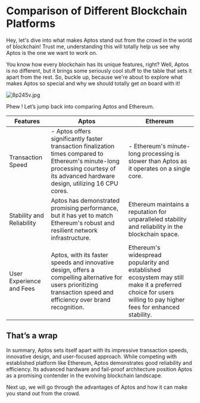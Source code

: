 # Comparison of Different Blockchain Platforms

Hey, let's dive into what makes Aptos stand out from the crowd in the world of blockchain! Trust me, understanding this will totally help us see why Aptos is the one we want to work on.

You know how every blockchain has its unique features, right? Well, Aptos is no different, but it brings some seriously cool stuff to the table that sets it apart from the rest. So, buckle up, because we're about to explore what makes Aptos so special and why we should totally get on board with it!

![8p245v.jpg](https://github.com/0xmetaschool/Learning-Projects/blob/main/Aptos%20C1%20Introduction%20to%20Aptos/2.%20Understanding%20Aptos%20Architecture/Aptos%20vs%20Ethereum%20Assets/8364495c-3fe8-4d9f-8065-7e99f825ab7c.png?raw=true)

Phew ! Let’s jump back into comparing Aptos and Ethereum. 

| Features | Aptos | Ethereum |
| --- | --- | --- |
| Transaction Speed | - Aptos offers significantly faster transaction finalization times compared to Ethereum's minute-long processing courtesy of its advanced hardware design, utilizing 16 CPU cores.  | - Ethereum's minute-long processing is slower than Aptos as it operates on a single core. |
| Stability and Reliability | Aptos has demonstrated promising performance, but it has yet to match Ethereum's robust and resilient network infrastructure. | Ethereum maintains a reputation for unparalleled stability and reliability in the blockchain space. |
| User Experience and Fees | Aptos, with its faster speeds and innovative design, offers a compelling alternative for users prioritizing transaction speed and efficiency over brand recognition. | Ethereum's widespread popularity and established ecosystem may still make it a preferred choice for users willing to pay higher fees for enhanced stability. |


## That’s a wrap

In summary, Aptos sets itself apart with its impressive transaction speeds, innovative design, and user-focused approach. While competing with established platform like Ethereum, Aptos demonstrates good reliability and efficiency. Its advanced hardware and fail-proof architecture position Aptos as a promising contender in the evolving blockchain landscape.

Next up, we will go through the advantages of Aptos and how it can make you stand out from the crowd.